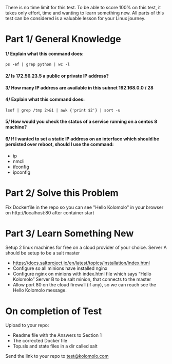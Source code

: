 There is no time limit for this test.  To be able to score 100% on this test, it takes only effort, time and wanting to learn something new.   All parts of this test can be considered is a valuable lesson for your Linux journey.

# Part 1/ General Knowledge
#### 1/ Explain what this command does:
```ps -ef | grep python | wc -l```

#### 2/ Is 172.56.23.5 a public or private IP address?

#### 3/ How many IP address are available in this subnet 192.168.0.0 / 28

#### 4/ Explain what this command does:
```lsof | grep /tmp 2>&1 | awk {'print $2'} | sort -u```

#### 5/ How would you check the status of a service running on a centos 8 machine?

#### 6/ If I wanted to set a static IP address on an interface which should be persisted over reboot, should I use the command:
- ip
- nmcli
- ifconfig
- ipconfig


# Part 2/ Solve this Problem
Fix Dockerfile in the repo so you can see "Hello Kolomolo" in your browser on http://localhost:80 after container start



# Part 3/ Learn Something New
Setup 2 linux machines for free on a cloud provider of your choice.
Server A should be setup to be a salt master 
 - https://docs.saltproject.io/en/latest/topics/installation/index.html
 - Configure so all minions have installed nginx
 - Configure nginx on minions with index.html file which says “Hello Kolomolo”
Server B to be salt minion, that connects to the master
 - Allow port 80 on the cloud firewall (if any), so we can reach see the Hello Kolomolo message.


# On completion of Test
Upload to your repo:
- Readme file with the Answers to Section 1
- The corrected Docker file
- Top.sls and state files in a dir called salt

Send the link to your repo to test@kolomolo.com
